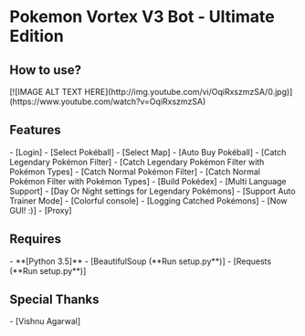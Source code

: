 <h1>Pokemon Vortex V3 Bot - Ultimate Edition</h1>

<h2>How to use?</h2>
[![IMAGE ALT TEXT HERE](http://img.youtube.com/vi/OqiRxszmzSA/0.jpg)](https://www.youtube.com/watch?v=OqiRxszmzSA)
<br />

<h2><a name="features">Features</a></h2>
 - [Login]
 - [Select Pokéball]
 - [Select Map]
 - [Auto Buy Pokéball]
 - [Catch Legendary Pokémon Filter]
 - [Catch Legendary Pokémon Filter with Pokémon Types]
 - [Catch Normal Pokémon Filter]
 - [Catch Normal Pokémon Filter with Pokémon Types]
 - [Build Pokédex]
 - [Multi Language Support]
 - [Day Or Night settings for Legendary Pokémons]
 - [Support Auto Trainer Mode]
 - [Colorful console]
 - [Logging Catched Pokémons]
 - [Now GUI! :)]
 - [Proxy]
<br/>

<h2><a name="requires">Requires</a></h2>
 - **[Python 3.5]**
 - [BeautifulSoup (**Run setup.py**)] 
 - [Requests (**Run setup.py**)] 
<br/>

<h2><a name="requires">Special Thanks</a></h2>
 - [Vishnu Agarwal]
<br/>
